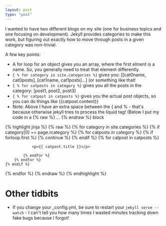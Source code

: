 ```yaml
---
layout: post
type: "post"
---
```


I wanted to have two different blogs on my site (one for business topics and one focusing on development). Jekyll provides categories to make this work, but figuring out exactly how to move through posts in a given category was non-trivial.

A few key points:
* A for loop for an object gives you an array, where the first elment is a name. So, you generally need to treat that element differently.
* `{ % for category in site.categories %}` gives you: [[cat0name, cat0posts], [cat1name, cat1posts]...] (or something like that!
* `{ % for catposts in category %}` gives you all the posts in the category: [post1, post2, post3]
* `{ % for catpost in catposts %}` gives you the actual post objects, so you can do things like {{catpost.content}}
* Note: Above I have an extra space between the { and % - that's because otherwise jekyll tries to process the liquid tag!  (Below I put my code in a {% raw %} ... {% endraw %} block


{% highlight jinja %}
{% raw %}
{% for category in site.categories %}
    {% if category[0] == page.rcategory %}
        {% for catposts in category %}
            {% if forloop.first %}
                {% continue %}
            {% endif %}
            {% for catpost in catposts %}

                <p>{{ catpost.title }}</p>

            {% endfor %}
        {% endfor %}
    {% endif %}
{% endfor %}
{% endraw %}
{% endhighlight %}

# Other tidbits
* If you change your _config.yml, be sure to restart your `jekyll serve --watch` - I can't tell you how many times I wasted minutes tracking down fake bugs because I forgot!
